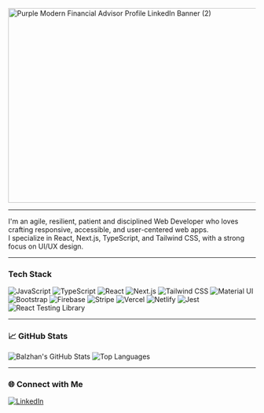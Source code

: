 <img width="1584" height="396" alt="Purple Modern Financial Advisor Profile LinkedIn Banner (2)" src="https://github.com/user-attachments/assets/e4e22b06-dd2e-4cf0-8ece-93374d3f668c" />


---

I'm an agile, resilient, patient and disciplined Web Developer who loves crafting responsive, accessible, and user-centered web apps.<br>
I specialize in React, Next.js, TypeScript, and Tailwind CSS, with a strong focus on UI/UX design.

---

### Tech Stack

<p>
  <img src="https://img.shields.io/badge/JavaScript-F7DF1E?logo=javascript&logoColor=black&style=flat-square" alt="JavaScript" />
  <img src="https://img.shields.io/badge/TypeScript-007ACC?logo=typescript&logoColor=white&style=flat-square" alt="TypeScript" />
  <img src="https://img.shields.io/badge/React-20232a?logo=react&logoColor=61dafb&style=flat-square" alt="React" />
  <img src="https://img.shields.io/badge/Next.js-000?logo=nextdotjs&logoColor=white&style=flat-square" alt="Next.js" />
  <img src="https://img.shields.io/badge/Tailwind%20CSS-38B2AC?logo=tailwindcss&logoColor=white&style=flat-square" alt="Tailwind CSS" />
  <img src="https://img.shields.io/badge/Material%20UI-007FFF?logo=mui&logoColor=white&style=flat-square" alt="Material UI" />
  <img src="https://img.shields.io/badge/Bootstrap-563D7C?logo=bootstrap&logoColor=white&style=flat-square" alt="Bootstrap" />
  <img src="https://img.shields.io/badge/Firebase-ffca28?logo=firebase&logoColor=black&style=flat-square" alt="Firebase" />
  <img src="https://img.shields.io/badge/Stripe-635bff?logo=stripe&logoColor=white&style=flat-square" alt="Stripe" />
  <img src="https://img.shields.io/badge/Vercel-000?logo=vercel&logoColor=white&style=flat-square" alt="Vercel" />
  <img src="https://img.shields.io/badge/Netlify-00C7B7?logo=netlify&logoColor=white&style=flat-square" alt="Netlify" />
  <img src="https://img.shields.io/badge/Jest-C21325?logo=jest&logoColor=white&style=flat-square" alt="Jest" />
  <img src="https://img.shields.io/badge/React%20Testing%20Library-E33332?logo=testing-library&logoColor=white&style=flat-square" alt="React Testing Library" />
</p>


---

### 📈 GitHub Stats

<p align="left">
  <img src="https://github-readme-stats.vercel.app/api?username=balzhan-kanatbek&show_icons=true&hide_title=true&count_private=true&hide_border=true&theme=default" alt="Balzhan's GitHub Stats" />
  <img src="https://github-readme-stats.vercel.app/api/top-langs/?username=balzhan-kanatbek&layout=compact&hide_border=true&theme=default" alt="Top Languages" />
</p>

---

### 🌐 Connect with Me

[![LinkedIn](https://img.shields.io/badge/LinkedIn-blue?logo=linkedin&logoColor=white&style=flat-square)](https://www.linkedin.com/in/balzhan-kanatbek)


